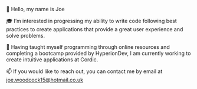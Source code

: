 👋 Hello, my name is Joe

:mortar_board: I’m interested in progressing my ability to write code following best practices to create applications that provide a great user experience and solve problems.

🌱 Having taught myself programming through online resources and completing a bootcamp provided by HyperionDev, I am currently working to create intuitive applications at Cordic.

📫 If you would like to reach out, you can contact me by email at joe.woodcock15@hotmail.co.uk

<!---
Grattade07/Grattade07 is a ✨ special ✨ repository because its `README.md` (this file) appears on your GitHub profile.
You can click the Preview link to take a look at your changes.
--->
